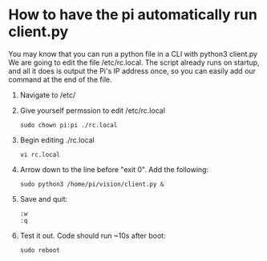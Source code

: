 # How to have the pi automatically run client.py
You may know that you can run a python file in a CLI with python3 client.py
We are going to edit the file /etc/rc.local. The script already runs on startup, and all it does is output the Pi's IP address once, so you can easily add our command at the end of the file.

 1. Navigate to /etc/
 2. Give yourself permssion to edit /etc/rc.local
 
        sudo chown pi:pi ./rc.local
 3. Begin editing ./rc.local
 
        vi rc.local
 4. Arrow down to the line before "exit 0". Add the following:
 
        sudo python3 /home/pi/vision/client.py &
 5. Save and quit:
 
        :w
        :q
 6. Test it out. Code should run ~10s after boot:
 
        sudo reboot
